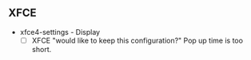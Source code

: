 ## XFCE

* xfce4-settings - Display
  * [ ] XFCE "would like to keep this configuration?" Pop up time is too short.
